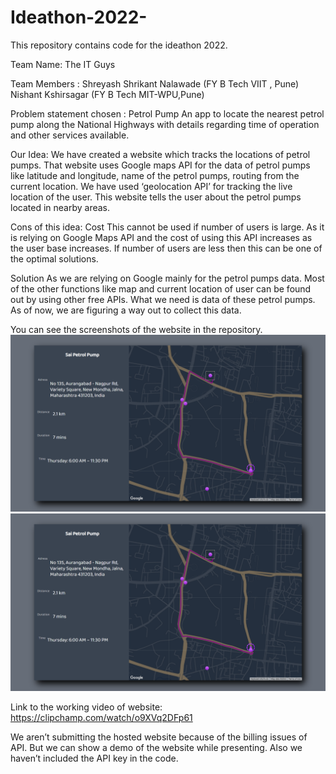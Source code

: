 # Ideathon-2022-
This repository contains code for the ideathon 2022.

Team Name:
The IT Guys

Team Members : 
Shreyash Shrikant Nalawade  (FY B Tech VIIT , Pune)
Nishant Kshirsagar    (FY B Tech  MIT-WPU,Pune)

Problem statement chosen : 
Petrol Pump An app to locate the nearest petrol pump along the National Highways with details regarding time of operation and other services available.

Our Idea:
We have created a website which tracks the locations of petrol pumps.
That website uses Google maps API for the data of petrol pumps like latitude and longitude, name of the petrol pumps, routing from the current location.
We have used ‘geolocation API’ for tracking the live location of the user. This website tells the user about the petrol pumps located in nearby areas.

Cons of this idea:
Cost 
This cannot be used if number of users is large.
As it is relying on Google Maps API and the cost of using this API increases as the user base increases. 
If number of users are less then this can be one of the optimal solutions.

Solution 
As we are relying on Google mainly for the petrol pumps data. 
Most of the other functions like map and current location of user can be found out by using other free APIs.
What we need is data of these petrol pumps. As of now, we are figuring a way out to collect this data.

You can see the screenshots of the website in the repository.
![alt text](https://github.com/Ni-vik/Ideathon-2022-/blob/master/Website%20SS%201.png)
![alt text](https://github.com/Ni-vik/Ideathon-2022-/blob/master/Website%20SS%201.png)


Link to the working video of website:     https://clipchamp.com/watch/o9XVq2DFp61

We aren’t submitting the hosted website because of the billing issues of API. But we can show a demo of the website while presenting. 
Also we haven’t included the API key in the code.
